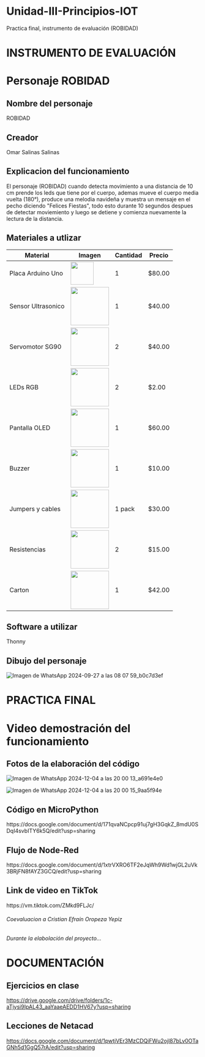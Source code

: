 # Unidad-III-Principios-IOT
Practica final, instrumento de evaluación (ROBIDAD)

# INSTRUMENTO DE EVALUACIÓN
# Personaje ROBIDAD
## Nombre del personaje
ROBIDAD

## Creador
Omar Salinas Salinas
## Explicacion del funcionamiento
El personaje (ROBIDAD) cuando detecta movimiento a una distancia de 10 cm prende los leds que tiene por el cuerpo, ademas mueve el cuerpo media vuelta (180°), produce una melodia navideña y muestra un mensaje en el pecho diciendo "Felices Fiestas", todo esto durante 10 segundos despues de detectar moviemiento y luego se detiene y comienza nuevamente la lectura de la distancia.

## Materiales a utlizar
| Material         | Imagen | Cantidad | Precio  |
|------------------|-------------------------------------------------------------------------------------------------------------|----------|---------|
| Placa Arduino Uno | <img src="https://github.com/user-attachments/assets/39048c81-c2a8-47e7-b1f0-efc059c6aeee" width="60"/> | 1 | $80.00 |
| Sensor Ultrasonico | <img src="https://www.330ohms.com/cdn/shop/products/photo_A_OS-03261_SensorUltrasonico_HC-SR04_01_1200x1200.png?v=1598042103" width="100"/> | 1 | $40.00 |
| Servomotor SG90 | <img src="https://github.com/user-attachments/assets/8ae1aa9c-0251-4731-b013-a7b8b73f5ba7" width="100"/> | 2 | $40.00 |
| LEDs RGB | <img src="https://github.com/user-attachments/assets/0ef372bf-1c11-4ae0-9dfb-b34800260e96" width="100"/> | 2 | $2.00 |
| Pantalla OLED | <img src="https://github.com/user-attachments/assets/58cc6ea6-59d0-4d65-a39e-90c917803234" width="100"/> | 1 | $60.00 |
| Buzzer | <img src="https://github.com/user-attachments/assets/cd8d664c-87e8-4462-ad53-9b355c68a740" width="100"/> | 1 | $10.00 |
| Jumpers y cables | <img src="https://github.com/user-attachments/assets/a280353d-bdbf-47d8-9919-6c51b14fe28b" width="100"/> | 1 pack | $30.00 |
| Resistencias | <img src="https://github.com/user-attachments/assets/328da7ee-7586-4beb-8869-fc11694266de" width="100"/> | 2 | $15.00 |
| Carton | <img src="https://github.com/user-attachments/assets/3ebfd4ba-f5f6-4d3a-84a9-6060d9243c37" width="100"/> | 1 | $42.00 |

## Software a utilizar
Thonny

## Dibujo del personaje
![Imagen de WhatsApp 2024-09-27 a las 08 07 59_b0c7d3ef](https://github.com/user-attachments/assets/b509fe30-0bac-4deb-93d2-32d9b9260347)



# PRACTICA FINAL
<h1>Video demostración del funcionamiento</h1>

<h2>Fotos de la elaboración del código</h2>

![Imagen de WhatsApp 2024-12-04 a las 20 00 13_a691e4e0](https://github.com/user-attachments/assets/ea3330d4-6889-4b79-a2c8-f2ccc97a34f7)


![Imagen de WhatsApp 2024-12-04 a las 20 00 15_9aa5f94e](https://github.com/user-attachments/assets/0563b3ac-c340-4764-9040-e6283b7b2d0f)


<h2>Código en MicroPython</h2>
https://docs.google.com/document/d/171qvaNCpcp91uj7gH3GqkZ_8mdU0SDqI4svbITY6k5Q/edit?usp=sharing
<h2>Flujo de Node-Red</h2>
https://docs.google.com/document/d/1xtrVXRO6TF2eJqWh9Wd1wjGL2uVk3BRjFN8fAYZ3GCQ/edit?usp=sharing
<h2>Link de video en TikTok</h2>
https://vm.tiktok.com/ZMkd9FLJc/
<h6>Coevaluacion a Cristian Efraín Oropeza Yepiz<h6>
Durante la elabolación del proyecto...


# DOCUMENTACIÓN
## Ejercicios en clase
https://drive.google.com/drive/folders/1c-aTjysi9IpAL43_aaYaaeAEDD1HV67y?usp=sharing

## Lecciones de Netacad
https://docs.google.com/document/d/1pwtjVEr3MzCDQiFWu2ojl87bLv0OTaGNh5d1GgQ57rA/edit?usp=sharing
